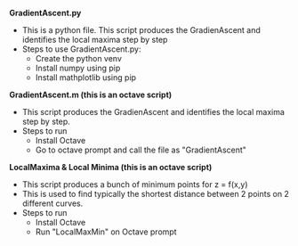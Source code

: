 **GradientAscent.py**
- This is a python file. This script produces the GradienAscent and identifies the local maxima step by step
- Steps to use GradientAscent.py:
  - Create the python venv
  - Install numpy using pip
  - Install mathplotlib using pip

**GradientAscent.m (this is an octave script)**
 - This script produces the GradienAscent and identifies the local maxima step by step.
 - Steps to run
   - Install Octave
   - Go to octave prompt and call the file as "GradientAscent"

**LocalMaxima & Local Minima (this is an octave script)**
  - This script produces a bunch of minimum points for z = f(x,y)
  - This is used to find typically the shortest distance between 2 points on 2 different curves.
  - Steps to run
    - Install Octave
    - Run "LocalMaxMin" on Octave prompt

